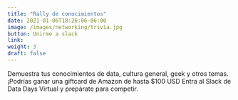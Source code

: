 ```yaml
---
title: "Rally de conocimientos"
date: 2021-01-06T18:26:06-06:00
image: /images/networking/trivia.jpg
button: Unirme a slack
link: 
weight: 3
draft: false
---
```


Demuestra tus conocimientos de data, cultura general, geek y otros temas. ¡Podrías ganar una giftcard de Amazon de hasta $100 USD
Entra al Slack de Data Days Virtual y prepárate para competir.